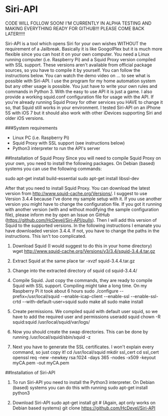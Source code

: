 Siri-API
========

CODE WILL FOLLOW SOON! I'M CURRENTLY IN ALPHA TESTING AND MAKING EVERYTHING READY FOR GITHUB!!! PLEASE COME BACK LATER!!!!!

Siri-API is a tool which opens Siri for your own wishes WITHOUT the requirement of a Jailbreak. Basically it is like GoogolPlex but it is much more flexible since you can host it on your own computer.
You need a Linux running computer (i.e. Raspberry Pi) and a Squid Proxy version compiled with SSL support. These versions aren't available from official package sources, so you have to compile it by yourself. You can follow the instructions below.
You can watch the demo video on ... to see what is possible with Siri-API. I use the program for my home automation system but any other usage is possible. You just have to write your own rules and commands in Python 3. With the easy to use API it is just a game. I also provide a working squid.conf configuration file for usage with the API. If you're already running Squid Proxy for other services you HAVE to change it so, that Squid still works in your environment.
I tested Siri-API on an iPhone 5S with iOS 7 but it should also work with other iDevices supporting Siri and older iOS versions.

###System requirements
- Linux PC (i.e. Raspberry Pi)
- Squid Proxy with SSL support (see instructions below)
- Python3 interpreter to run the API's server

##Installation of Squid Proxy
Since you will need to compile Squid Proxy on your own, you need to install the following packages. On Debian (based) systems you can use the following commands:

sudo apt-get install build-essential
sudo apt-get install libssl-dev

After that you need to install Squid Proxy. You can download the latest version from http://www.squid-cache.org/Versions/. I suggest to use Version 3.4.4 because I've done my sample setup with it. If you use another version you might have to change the configuration file. If you got it running with another version (with and without modifying the sample configuration file), please inform me by open an Issue on GitHub (https://github.com/HcDevel/Siri-API/pulls). Then I will add this version of Squid to the supported versions.
In the following instructions I emanate you have downloaded version 3.4.4. If not, you have to change the paths in the instructions. This isn't too complicated.

1. Download Squid (I would suggest to do this in your home directory)  
   wget http://www.squid-cache.org/Versions/v3/3.4/squid-3.4.4.tar.gz
   
2. Extract Squid at the same place
   tar -xvzf squid-3.4.4.tar.gz
   
3. Change into the extracted directory of squid
   cd squid-3.4.4/
   
4. Compile Squid. Just copy the commands, they are ready to compile Squid with SSL support. Compiling might take a long time. On my Raspberry Pi it took about 6 hours
   sudo ./configure --prefix=/usr/local/squid --enable-icap-client --enable-ssl --enable-ssl-crtd --with-default-user=squid
   sudo make all
   sudo make install
   
5. Create permissions. We compiled squid with default user squid, so we have to add the required user and permissions
   useradd squid
   chown -R squid:squid /usr/local/squid/var/logs/
   
6. Now you should create the swap directories. This can be done by running
   /usr/local/squid/sbin/squid -z
   
7. Next you have to generate the SSL certificates. I won't explain every command, so just copy it!
   cd /usr/local/squid
   mkdir ssl_cert
   cd ssl_cert
   openssl req -new -newkey rsa:1024 -days 365 -nodes -x509 -keyout myCA.pem -out myCA.pem
   
##Installation of Siri-API

1. To run Siri-API you need to install the Python3 interpreter.
   On Debian (based) systems you can do this with running sudo apt-get install python3
   
2. Download Siri-API
   sudo apt-get install git # (Again, apt only works on Debian based systems)
   git clone https://github.com/HcDevel/Siri-API
   
